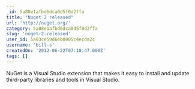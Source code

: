 ```yaml
---
_id: 5a88e1afbd6dca0d5f0d2ffa
title: "Nuget 2 released"
url: 'http://nuget.org/'
category: 5a88e1afbd6dca0d5f0d2ffa
slug: 'nuget-2-released'
user_id: 5a83ce59d6eb0005c4ecda2c
username: 'bill-s'
createdOn: '2012-06-22T07:18:47.000Z'
tags: []
---
```


NuGet is a Visual Studio extension that makes it easy to install and update third-party libraries and tools in Visual Studio.
